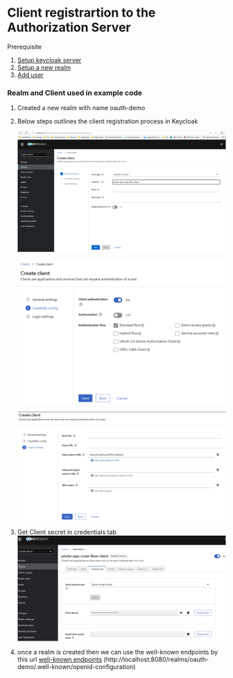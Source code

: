# Client registrartion to the Authorization Server
Prerequisite
1. [Setup keycloak server](/keycloak-setup/README.md) 
2. [Setup a new realm ](/keycloak-setup/README.md#create-a-realm)
3. [Add user](/keycloak-setup/README.md#create-a-user)


### Realm and Client used in example code
1. Created a new realm with name oauth-demo
2. Below steps outlines the client registration process in Keycloak

    ![image info](/images/standard-authorization-flow/client-registration.png)

    ![image info](/images/standard-authorization-flow/standard-flow-with-client-secret.png)

    ![image info](/images/standard-authorization-flow/configure-redirect-uri.png)

3. Get Client secret in credentials tab
    ![image info](/images/standard-authorization-flow/client-secret.png)

4. once a realm is created then we can use the well-known endpoints by this url [well-known endpoints](http://localhost:8080/realms/oauth-demo/.well-known/openid-configuration) (http://localhost:8080/realms/oauth-demo/.well-known/openid-configuration)